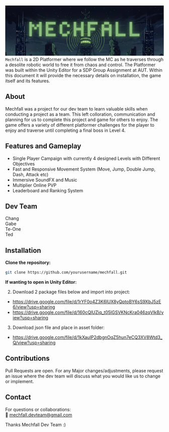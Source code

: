![mechfall_logo](img/mechfall.png)
`Mechfall` is a 2D Platformer where we follow the MC as he traverses through a desolite robotic world to free it from chaos and control.
The Platformer was built within the Unity Editor for a SDP Group Assignment at AUT. Within this document it will provide the necessary details on installation, the game itself and its features.

## About 
Mechfall was a project for our dev team to learn valuable skills when conducting a project as a team. This left colloration, communication and planning for us to complete this project and game for others to enjoy. The game offers a variety of different platformer challenges for the player to enjoy and traverse until completing a final boss in Level 4.

## Features and Gameplay
- Single Player Campaign with currently 4 designed Levels with Different Objectives  
- Fast and Responsive Movement System (Move, Jump, Double Jump, Dash, Attack etc)  
- Immersive SoundFX and Music  
- Multiplier Online PVP  
- Leaderboard and Ranking System  

## Dev Team
Chang  
Gabe  
Te-One  
Ted  

## Installation
**Clone the repository:**
   ```bash
   git clone https://github.com/yourusername/mechfall.git
   ```
**If wanting to open in Unity Editor:**    


2. Download 2 package files below and import into project:  
- https://drive.google.com/file/d/1rYF0o4Z3K6IUX8yQptoBY6sS9XbJ5zE6/view?usp=sharing
- https://drive.google.com/file/d/160cQlUZiq_t05lGSVKNcKra046zqVlkB/view?usp=sharing
3. Download json file and place in asset folder:
- https://drive.google.com/file/d/1kXauIP2dbgnOqZ5hun7eCQ3XV8Wtd3_Q/view?usp=sharing

## Contributions
Pull Requests are open. For any Major changes/adjustments, please request an issue where the dev team will discuss what you would like us to change or implement.

## Contact
For questions or collaborations:  
📧 mechfall.devteam@gmail.com  

Thanks Mechfall Dev Team :)
